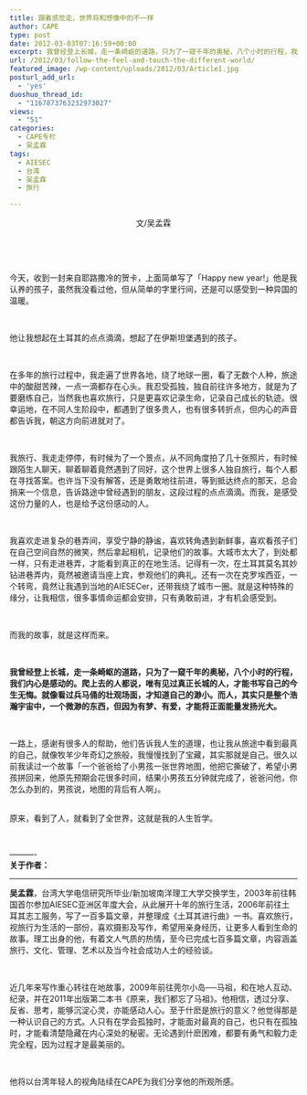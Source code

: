 ```yaml
---
title: 跟着感觉走，世界将和想像中的不一样
author: CAPE
type: post
date: 2012-03-03T07:16:59+00:00
excerpt: 我曾经登上长城，走一条崎岖的道路，只为了一窥千年的奥秘，八个小时的行程，我们内心是感动的。爬上去的人都说，唯有见过真正长城的人，才能书写自己的今生无悔。就像看过兵马俑的壮观场面，才知道自己的渺小。而人，其实只是整个浩瀚宇宙中，一个微渺的东西，但因为有梦、有爱，才能将正面能量发扬光大。
url: /2012/03/follow-the-feel-and-touch-the-different-world/
featured_image: /wp-content/uploads/2012/03/Article1.jpg
posturl_add_url:
  - 'yes'
duoshuo_thread_id:
  - "1167873763232973027"
views:
  - "51"
categories:
  - CAPE专栏
  - 吴孟霖
tags:
  - AIESEC
  - 台湾
  - 吴孟霖
  - 旅行

---
```

<p style="text-align: center;">
  文/吴孟霖
</p>

&nbsp;

&nbsp;

今天，收到一封来自耶路撒冷的贺卡，上面简单写了「Happy new year!」他是我认养的孩子，虽然我没看过他，但从简单的字里行间，还是可以感受到一种异国的温暖。

&nbsp;

他让我想起在土耳其的点点滴滴，想起了在伊斯坦堡遇到的孩子。

&nbsp;

在多年的旅行过程中，我走遍了世界各地，绕了地球一圈，看了无数个人种，旅途中的酸甜苦辣，一点一滴都存在心头。我忍受孤独，独自前往许多地方，就是为了要磨练自己，当然我也喜欢旅行，只是更喜欢记录生命，记录自己成长的轨迹。很幸运地，在不同人生阶段中，都遇到了很多贵人，也有很多转折点，但内心的声音都告诉我，朝这方向前进就对了。

&nbsp;

我旅行、我走走停停，有时候为了一个景点，从不同角度拍了几十张照片，有时候跟陌生人聊天，聊着聊着竟然遇到了同好，这个世界上很多人独自旅行，每个人都在寻找答案。也许当下没有解答，还是勇敢地往前进，等到抵达终点的那天，总会捎来一个信息，告诉路途中曾经遇到的朋友，这段过程的点点滴滴。而我，是感受这份力量的人，也是给予这份感动的人。

&nbsp;

我喜欢走进复杂的巷​​弄间，享受宁静的静谧，喜欢转角遇到新鲜事，喜欢看孩子们在自己空间自然的微笑，然后拿起相机，记录他们的故事。大城市太大了，到处都一样，只有走进巷弄，才能看到真正的在地​​生活。记得有一次，在土耳其莫名其妙钻进巷弄内，竟然被邀请当座上宾，参观他们的典礼。还有一次在克罗埃西亚，一个转弯，竟然让我遇到当地的AIESECer，还带我绕了城市一圈。就是这种特殊的缘分，让我相信，很多事情命运都会安排，只有勇敢前进，才有机会感受到。

&nbsp;

而我的故事，就是这样而来。

&nbsp;

**我曾经登上长城，走一条崎岖的道路，只为了一窥千年的奥秘，八个小时的行程，我们内心是感动的。爬上去的人都说，唯有见过真正长城的人，才能书写自己的今生无悔。就像看过兵马俑的壮观场面，才知道自己的渺小。而人，其实只是整个浩瀚宇宙中，一个微渺的东西，但因为有梦、有爱，才能将正面能量发扬光大。**

&nbsp;

一路上，感谢有很多人的帮助，他们告诉我人生的道理，也让我从旅途中看到最真的自己，就像牧羊少年奇幻之旅般，我慢慢找到了宝藏，其实那就是自己。很久以前我读过一个故事「一个爸爸给了小男孩一张世界地图，他把它撕破了，希望小男孩拼回来，他原先预期会花很多时间，结果小男孩五分钟就完成了，爸爸问他，你怎么办到的，男孩说，地图的背后有人啊」。

&nbsp;  
原来，看到了人，就看到了全世界，这就是我的人生哲学。

&nbsp;

&#8212;&#8212;&#8212;-  
**关于作者：**

****  
**吴孟霖**，台湾大学电信研究所毕业/新加坡南洋理工大学交换学生，2003年前往韩国首尔参加AIESEC亚洲区年度大会，从此展开十年的旅行生活，2006年前往土耳其志工服务，写了一百多篇文章，并整理成《土耳其进行曲》一书。喜欢旅行，视旅行为生活的一部份，喜欢摄影及写作，希望用亲身经历，让更多人看到生命的故事。理工出身的他，有着文人气质的热情，至今已完成七百多篇文章，内容涵盖旅行、文化、管理、艺术以及当今社会成功人士的经验谈。

&nbsp;

近几年来写作重心转往在地故事，2009年前往莞尔小岛──马祖，和在地人互动、纪录，并在2011年出版第二本书《原来，我们都忘了马祖》。他相信，透过分享、反省、思考，能够沉淀心灵，亦能感动人心。至于什麽是旅行的意义？他觉得那是一种认识自己的方式。人只有在学会孤独时，才能面对最真的自己，也只有在孤独时，才能看清楚隐藏在内心深处的秘密。无论遇到什麽困难，都要有勇气和毅力走完全程，因为过程才是最美丽的。

&nbsp;

他将以台湾年轻人的视角陆续在CAPE为我们分享他的所观所感。

&nbsp;
